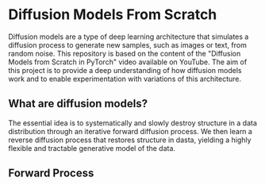 # Diffusion Models From Scratch

Diffusion models are a type of deep learning architecture that simulates a diffusion process to generate new samples, such as images or text, from random noise. This repository is based on the content of the "Diffusion Models from Scratch in PyTorch" video available on YouTube. The aim of this project is to provide a deep understanding of how diffusion models work and to enable experimentation with variations of this architecture.


## What are diffusion models?

The essential idea is to systematically and slowly 
destroy structure in a data distribution through
an iterative forward diffusion process. We then
learn a reverse diffusion process that restores
structure in dasta, yielding a highly flexible and
tractable generative model of the data.


## Forward Process


